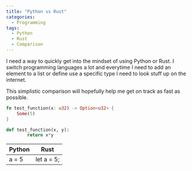 ```yaml
---
title: "Python vs Rust"
categories:
  - Programming
tags:
  - Python
  - Rust
  - Comparison
---
```


I need a way to quickly get into the mindset of using Python or Rust. I switch programming languages a lot and everytime I need to add an element to a list or define use a specific type I need to look stuff up on the internet.

This simplistic comparison will hopefully help me get on track as fast as possible.

```rust
fn test_function(x: u32) -> Option<u32> {
    Some(5)
}
```

```python
def test_function(x, y):
        return x*y
```

| Python | Rust |
|-------|-------|
| a = 5 | let a = 5; |


